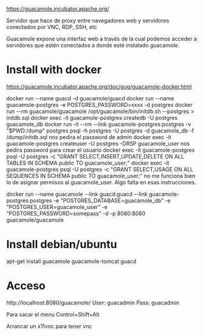 https://guacamole.incubator.apache.org/

Servidor que hace de proxy entre navegadores web y servidores conectados por VNC, RDP, SSH, etc

Guacamole expone una interfaz web a través de la cual podemos acceder a servidores que estén conectados a donde esté instalado guacamole.


# Install with docker
https://guacamole.incubator.apache.org/doc/gug/guacamole-docker.html

docker run --name guacd -d guacamole/guacd
docker run --name guacamole-postgres -e POSTGRES_PASSWORD=xxxx -d postgres
docker run --rm guacamole/guacamole /opt/guacamole/bin/initdb.sh --postgres > initdb.sql
docker exec -it guacamole-postgres createdb -U postgres guacamole_db
docker run -it --rm --link guacamole-postgres:postgres -v "$PWD:/dump" postgres psql -h postgres -U postgres -d guacamole_db -f /dump/initdb.sql
  nos pedira el password de admin
docker exec -it guacamole-postgres createuser -U postgres -DRSP guacamole_user
  nos pedira password para crear el usuario
docker exec -it guacamole-postgres psql -U postgres -c "GRANT SELECT,INSERT,UPDATE,DELETE ON ALL TABLES IN SCHEMA public TO guacamole_user;"
docker exec -it guacamole-postgres psql -U postgres -c "GRANT SELECT,USAGE ON ALL SEQUENCES IN SCHEMA public TO guacamole_user;"
  no me funciona bien lo de asignar permisos al guacamole_user. Algo falta en esas instrucciones.

docker run --name guacamole --link guacd:guacd --link guacamole-postgres:postgres -e "POSTGRES_DATABASE=guacamole_db" -e "POSTGRES_USER=guacamole_user" -e "POSTGRES_PASSWORD=somepass" -d -p 8080:8080 guacamole/guacamole


# Install debian/ubuntu
apt-get install guacamole guacamole-tomcat guacd

# Acceso
http://localhost:8080/guacamole/
User: guacadmin
Pass: guacadmin

Para sacar el menu
Control+Shift+Alt

Arrancar un x11vnc para tener vnc
